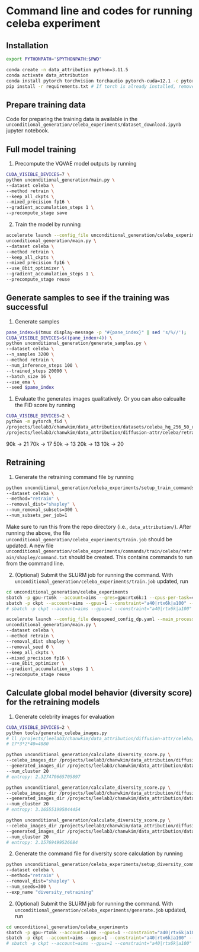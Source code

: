 
# Command line and codes for running celeba experiment

## Installation

```bash
export PYTHONPATH="$PYTHONPATH:$PWD"
```

```bash
conda create -n data_attribution python=3.11.5
conda activate data_attribution
conda install pytorch torchvision torchaudio pytorch-cuda=12.1 -c pytorch -c nvidia
pip install -r requirements.txt # If torch is already installed, remove torch and torchvision from requirements.txt
```

<!-- ## Train -->

<!-- ```bash
python main.py
--dataset [cifar,cifar2, celeba ] \
--method [unlearning/retrain/prune_fine_tune/gd/ga] \
--removal_dist [datashapley/datamodel/uniform/None] \
--datamodel_alpha [0.5] \--removal_seed [0] \ 
--pruning_ratio [0.3]\
--pruner [magnitude]\
--thr [0.05]\
--keep_all_ckpts \
--mixed_precision [no, bf16, fp16] \ 
--gradient_accumulation_steps [1] \
``` -->

## Prepare training data

Code for preparing the training data is available in the `unconditional_generation/celeba_experiments/dataset_download.ipynb` jupyter notebook.

## Full model training

1. Precompute the VQVAE model outputs by running

```bash
CUDA_VISIBLE_DEVICES=7 \
python unconditional_generation/main.py \
--dataset celeba \
--method retrain \
--keep_all_ckpts \
--mixed_precision fp16 \
--gradient_accumulation_steps 1 \
--precompute_stage save
```

2. Train the model by running

```bash
accelerate launch --config_file unconditional_generation/celeba_experiments/deepspeed_config_dp.yaml --gpu_ids 6,7 \
unconditional_generation/main.py \
--dataset celeba \
--method retrain \
--keep_all_ckpts \
--mixed_precision fp16 \
--use_8bit_optimizer \
--gradient_accumulation_steps 1 \
--precompute_stage reuse
```

## Generate samples to see if the training was successful

1. Generate samples

```bash
pane_index=$(tmux display-message -p "#{pane_index}" | sed 's/%//');
CUDA_VISIBLE_DEVICES=$((pane_index+4)) \
python unconditional_generation/generate_samples.py \
--dataset celeba \
--n_samples 3200 \
--method retrain \
--num_inference_steps 100 \
--trained_steps 20000 \
--batch_size 16 \
--use_ema \
--seed $pane_index
```

1. Evaluate the generates images qualitatively. Or you can also calcualte the FID score by running

```bash
CUDA_VISIBLE_DEVICES=2 \
python -m pytorch_fid \
/projects/leelab3/chanwkim/data_attribution/datasets/celeba_hq_256_50_resized \
/projects/leelab3/chanwkim/data_attribution/diffusion-attr/celeba/retrain/20000/ema_generated_samples/full
```

90k -> 21
70k -> 17
50k -> 13
20k -> 13
10k -> 20

## Retraining

1. Generate the retraining command file by running

```bash
python unconditional_generation/celeba_experiments/setup_train_commands.py \
--dataset celeba \
--method="retrain" \
--removal_dist="shapley" \
--num_removal_subsets=300 \
--num_subsets_per_job=1
```

Make sure to run this from the repo directory (i.e., `data_attribution/`). After running the above, the file `unconditional_generation/celeba_experiments/train.job` should be updated. A new file `unconditional_generation/celeba_experiments/commands/train/celeba/retrain/shapley/command.txt` should be created. This contains commands to run from the command line.

2. (Optional) Submit the SLURM job for running the command.
With `unconditional_generation/celeba_experiments/train.job` updated, run

```bash
cd unconditional_generation/celeba_experiments
sbatch -p gpu-rtx6k --account=aims --gres=gpu:rtx6k:1 --cpus-per-task=4 --mem=16G train.job
sbatch -p ckpt --account=aims --gpus=1 --constraint="a40|rtx6k|a100" --cpus-per-task=4 --mem=16G train.job
# sbatch -p ckpt --account=aims --gpus=1 --constraint="a40|rtx6k|a100" --cpus-per-task=4 --mem=16G train_copy.job
```

```bash
accelerate launch --config_file deepspeed_config_dp.yaml --main_process_port 29501 --gpu_ids 4,5 \
unconditional_generation/main.py \
--dataset celeba \
--method retrain \
--removal_dist shapley \
--removal_seed 0 \
--keep_all_ckpts \
--mixed_precision fp16 \
--use_8bit_optimizer \
--gradient_accumulation_steps 1 \
--precompute_stage reuse
```

## Calculate global model behavior (diversity score) for the retraining models

1. Generate celebrity images for evaluation

```bash
CUDA_VISIBLE_DEVICES=2 \
python tools/generate_celeba_images.py
# ll /projects/leelab3/chanwkim/data_attribution/diffusion-attr/celeba/generated_samples
# 17*3*2*40=4080
```

``` bash
python unconditional_generation/calculate_diversity_score.py \
--celeba_images_dir /projects/leelab3/chanwkim/data_attribution/diffusion-attr/celeba/generated_samples \
--generated_images_dir /projects/leelab3/chanwkim/data_attribution/datasets/celeba_hq_256_50_resized \
--num_cluster 20
# entropy: 2.327470665705897
```

``` bash
python unconditional_generation/calculate_diversity_score.py \
--celeba_images_dir /projects/leelab3/chanwkim/data_attribution/diffusion-attr/celeba/generated_samples \
--generated_images_dir /projects/leelab3/chanwkim/data_attribution/datasets/celeba_hq_256 \
--num_cluster 20
# entropy: 3.165551995844454
```

``` bash
python unconditional_generation/calculate_diversity_score.py \
--celeba_images_dir /projects/leelab3/chanwkim/data_attribution/diffusion-attr/celeba/generated_samples \
--generated_images_dir /projects/leelab3/chanwkim/data_attribution/datasets/celeba_hq_256_50_resized_temp \
--num_cluster 20
# entropy: 2.15769499526684
```

2. Generate the command file for diversity score calculation by running

```bash
python unconditional_generation/celeba_experiments/setup_diversity_commands.py \
--dataset celeba \
--method="retrain" \
--removal_dist="shapley" \
--num_seeds=300 \
--exp_name "diversity_retraining"
```

2. (Optional) Submit the SLURM job for running the command.
With `unconditional_generation/celeba_experiments/generate.job` updated, run

```bash
cd unconditional_generation/celeba_experiments
sbatch -p gpu-rtx6k --account=aims --gpus=1 --constraint="a40|rtx6k|a100" --cpus-per-task=4 --mem=16G generate.job
sbatch -p ckpt --account=aims --gpus=1 --constraint="a40|rtx6k|a100" --cpus-per-task=4 --mem=16G generate.job
# sbatch -p ckpt --account=aims --gpus=1 --constraint="a40|rtx6k|a100" --cpus-per-task=4 --mem=16G train_copy.job
```


<!-- ## Prune and retrain

```bash
accelerate launch --gpu_ids 1 \
unconditional_generation/prune.py \
--load /projects/leelab3/chanwkim/data_attribution/diffusion-attr/celeba/retrain/models/full/ \
--dataset celeba \
--pruning_ratio 0.1 \
--pruner magnitude \
--thr 0.05 \
--mixed_precision fp16
```

```bash
accelerate launch --config_file unconditional_generation/celeba_experiments/deepspeed_config_dp.yaml --gpu_ids 5,6 \
unconditional_generation/main.py \
--dataset celeba \
--method prune_fine_tune \
--pruning_ratio 0.3 \
--keep_all_ckpts \
--mixed_precision fp16 \
--use_8bit_optimizer \
--gradient_accumulation_steps 1 \
--precompute_stage reuse
``` -->